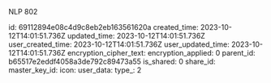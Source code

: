 NLP 802

id: 69112894e08c4d9c8eb2eb163561620a
created_time: 2023-10-12T14:01:51.736Z
updated_time: 2023-10-12T14:01:51.736Z
user_created_time: 2023-10-12T14:01:51.736Z
user_updated_time: 2023-10-12T14:01:51.736Z
encryption_cipher_text: 
encryption_applied: 0
parent_id: b65517e2eddf4058a3de792c89473a55
is_shared: 0
share_id: 
master_key_id: 
icon: 
user_data: 
type_: 2